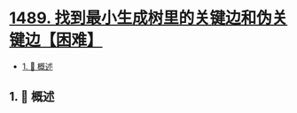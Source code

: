 # [1489. 找到最小生成树里的关键边和伪关键边【困难】](https://github.com/tnotesjs/TNotes.leetcode/tree/main/notes/1489.%20%E6%89%BE%E5%88%B0%E6%9C%80%E5%B0%8F%E7%94%9F%E6%88%90%E6%A0%91%E9%87%8C%E7%9A%84%E5%85%B3%E9%94%AE%E8%BE%B9%E5%92%8C%E4%BC%AA%E5%85%B3%E9%94%AE%E8%BE%B9%E3%80%90%E5%9B%B0%E9%9A%BE%E3%80%91)

<!-- region:toc -->

- [1. 📝 概述](#1--概述)

<!-- endregion:toc -->

## 1. 📝 概述
